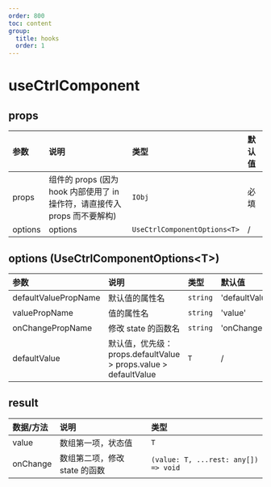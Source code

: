 ```yaml
---
order: 800
toc: content
group:
  title: hooks
  order: 1
---
```


# useCtrlComponent

<code src="./demo/useCtrlComponent/base.tsx"></code>

## props

| 参数    | 说明                                                                       | 类型                         | 默认值 |
| :------ | :------------------------------------------------------------------------- | :--------------------------- | :----- |
| props   | 组件的 props (因为 hook 内部使用了 in 操作符，请直接传入 props 而不要解构) | `IObj`                       | 必填   |
| options | options                                                                    | `UseCtrlComponentOptions<T>` | /      |

## options (UseCtrlComponentOptions\<T\>)

| 参数                 | 说明                                                              | 类型     | 默认值         |
| :------------------- | :---------------------------------------------------------------- | :------- | :------------- |
| defaultValuePropName | 默认值的属性名                                                    | `string` | 'defaultValue' |
| valuePropName        | 值的属性名                                                        | `string` | 'value'        |
| onChangePropName     | 修改 state 的函数名                                               | `string` | 'onChange'     |
| defaultValue         | 默认值，优先级：props.defaultValue \> props.value \> defaultValue | `T`      | /              |

## result

| 数据/方法 | 说明                          | 类型                                 |
| :-------- | :---------------------------- | :----------------------------------- |
| value     | 数组第一项，状态值            | `T`                                  |
| onChange  | 数组第二项，修改 state 的函数 | `(value: T, ...rest: any[]) => void` |
